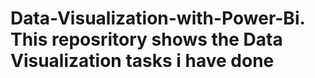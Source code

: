 # Data-Visualization-with-Power-Bi. This reposritory shows the Data Visualization tasks i have done
